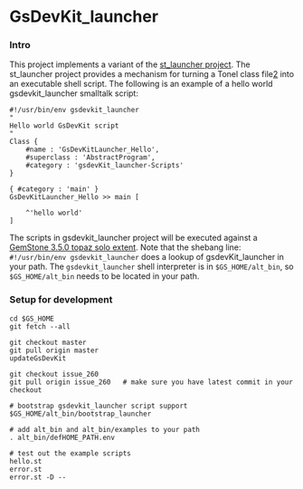 # GsDevKit_launcher
### Intro
This project implements a variant of the [st_launcher project][1].
The st_launcher project provides a mechanism for turning a Tonel class file[2] into an executable shell script.
The following is an example of a hello world gsdevkit_launcher smalltalk script:
``` smalltalk
#!/usr/bin/env gsdevkit_launcher
"
Hello world GsDevKit script
"
Class {
	#name : 'GsDevKitLauncher_Hello',
	#superclass : 'AbstractProgram',
	#category : 'gsdevKit_launcher-Scripts'
}

{ #category : 'main' }
GsDevKitLauncher_Hello >> main [

	^'hello world'
]
```
The scripts in gsdevkit_launcher project will be executed against a [GemStone 3.5.0 topaz solo extent][3].
Note that the shebang line: `#!/usr/bin/env gsdevkit_launcher` does a lookup of gsdevKit_launcher in your path.
The `gsdevkit_launcher` shell interpreter is in `$GS_HOME/alt_bin`, so `$GS_HOME/alt_bin` needs to be located in your path.

### Setup for development
```
cd $GS_HOME
git fetch --all

git checkout master
git pull origin master
updateGsDevKit

git checkout issue_260
git pull origin issue_260	# make sure you have latest commit in your checkout

# bootstrap gsdevkit_launcher script support
$GS_HOME/alt_bin/bootstrap_launcher

# add alt_bin and alt_bin/examples to your path
. alt_bin/defHOME_PATH.env

# test out the example scripts
hello.st
error.st
error.st -D --
```

[1]: https://github.com/dalehenrich/st_launcher
[2]: https://github.com/pharo-vcs/tonel#tonel-spec
[3]: https://downloads.gemtalksystems.com/docs/GemStone64/3.5.x/GS64-ReleaseNotes-3.5/2-AdministrationChanges.htm#pgfId-1963111
